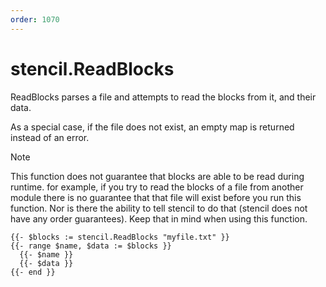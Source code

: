 ```yaml
---
order: 1070
---
```


# stencil.ReadBlocks

ReadBlocks parses a file and attempts to read the blocks from it, and their data.

As a special case, if the file does not exist, an empty map is returned instead of an error.

> [!NOTE]
> This function does not guarantee that blocks are able to be read during runtime. for example, if you try to read the blocks of a file from another module there is no guarantee that that file will exist before you run this function. Nor is there the ability to tell stencil to do that (stencil does not have any order guarantees). Keep that in mind when using this function.

```
{{- $blocks := stencil.ReadBlocks "myfile.txt" }}
{{- range $name, $data := $blocks }}
  {{- $name }}
  {{- $data }}
{{- end }}
```
